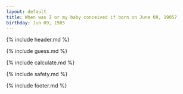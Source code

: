 ```yaml
---
layout: default
title: When was I or my baby conceived if born on June 09, 1905?
birthday: Jun 09, 1905
---
```


{% include header.md %}

{% include guess.md %}

{% include calculate.md %}

{% include safety.md %}

{% include footer.md %}



